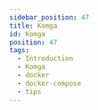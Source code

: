 ```yaml
---
sidebar_position: 47
title: Komga
id: Komga
position: 47
tags:
  - Introduction
  - Komga
  - docker
  - docker-compose
  - tips
---
```

